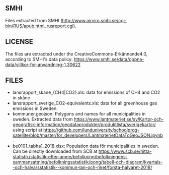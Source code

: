 ## SMHI
Files extracted from SMHI (http://www.airviro.smhi.se/cgi-bin/RUS/apub.html_rusreport.cgi).

## LICENSE
The files are extracted under the CreativeCommons-Erkännande4.0, according to SMHI's data policy: https://www.smhi.se/data/oppna-data/villkor-for-anvandning-1.30622

## FILES

* lansrapport_skane_{CH4|CO2}.xls: data for emissions of CH4 and CO2 in skåne
* lansrapport_sverige_CO2-equivalents.xls: data for all greenhouse gas emissions in Sweden.
* kommuner.geojson: Polygons and names for all municipalities in sweden. Extracted data from https://www.lantmateriet.se/sv/Kartor-och-geografisk-information/geodataprodukter/produktlista/sverigekartor/ using script at https://github.com/lunduniversity/schoolprog-satellite/blob/master/for_developers/LantmaterietDataToGeoJSON.ipynb.
* be0101_tabha1_2018.xlsx: Population data för municipalities in sweden. Can be directly downloaded from SCB at https://www.scb.se/hitta-statistik/statistik-efter-amne/befolkning/befolkningens-sammansattning/befolkningsstatistik/pong/tabell-och-diagram/kvartals--och-halvarsstatistik--kommun-lan-och-riket/forsta-halvaret-2018/
